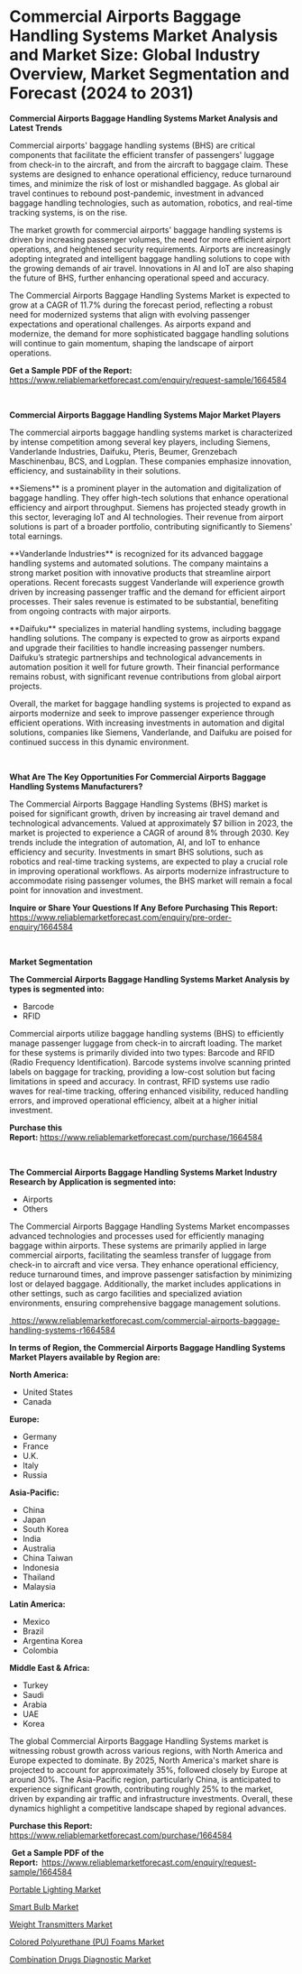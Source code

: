 <p><h1>Commercial Airports Baggage Handling Systems Market Analysis and Market Size: Global Industry Overview, Market Segmentation and Forecast (2024 to 2031)</h1></p><p><strong>Commercial Airports Baggage Handling Systems Market Analysis and Latest Trends</strong></p>
<p><p>Commercial airports' baggage handling systems (BHS) are critical components that facilitate the efficient transfer of passengers' luggage from check-in to the aircraft, and from the aircraft to baggage claim. These systems are designed to enhance operational efficiency, reduce turnaround times, and minimize the risk of lost or mishandled baggage. As global air travel continues to rebound post-pandemic, investment in advanced baggage handling technologies, such as automation, robotics, and real-time tracking systems, is on the rise.</p><p>The market growth for commercial airports' baggage handling systems is driven by increasing passenger volumes, the need for more efficient airport operations, and heightened security requirements. Airports are increasingly adopting integrated and intelligent baggage handling solutions to cope with the growing demands of air travel. Innovations in AI and IoT are also shaping the future of BHS, further enhancing operational speed and accuracy.</p><p>The Commercial Airports Baggage Handling Systems Market is expected to grow at a CAGR of 11.7% during the forecast period, reflecting a robust need for modernized systems that align with evolving passenger expectations and operational challenges. As airports expand and modernize, the demand for more sophisticated baggage handling solutions will continue to gain momentum, shaping the landscape of airport operations.</p></p>
<p><strong>Get a Sample PDF of the Report:&nbsp;</strong> <a href="https://www.reliablemarketforecast.com/enquiry/request-sample/1664584?utm_campaign=1123&utm_medium=2&utm_source=Github&utm_content=ia&utm_term=28092024&utm_id=commercial-airports-baggage-handling-systems">https://www.reliablemarketforecast.com/enquiry/request-sample/1664584</a></p>
<p>&nbsp;</p>
<p><strong>Commercial Airports Baggage Handling Systems Major Market Players</strong></p>
<p><p>The commercial airports baggage handling systems market is characterized by intense competition among several key players, including Siemens, Vanderlande Industries, Daifuku, Pteris, Beumer, Grenzebach Maschinenbau, BCS, and Logplan. These companies emphasize innovation, efficiency, and sustainability in their solutions.</p><p>**Siemens** is a prominent player in the automation and digitalization of baggage handling. They offer high-tech solutions that enhance operational efficiency and airport throughput. Siemens has projected steady growth in this sector, leveraging IoT and AI technologies. Their revenue from airport solutions is part of a broader portfolio, contributing significantly to Siemens' total earnings.</p><p>**Vanderlande Industries** is recognized for its advanced baggage handling systems and automated solutions. The company maintains a strong market position with innovative products that streamline airport operations. Recent forecasts suggest Vanderlande will experience growth driven by increasing passenger traffic and the demand for efficient airport processes. Their sales revenue is estimated to be substantial, benefiting from ongoing contracts with major airports.</p><p>**Daifuku** specializes in material handling systems, including baggage handling solutions. The company is expected to grow as airports expand and upgrade their facilities to handle increasing passenger numbers. Daifuku’s strategic partnerships and technological advancements in automation position it well for future growth. Their financial performance remains robust, with significant revenue contributions from global airport projects.</p><p>Overall, the market for baggage handling systems is projected to expand as airports modernize and seek to improve passenger experience through efficient operations. With increasing investments in automation and digital solutions, companies like Siemens, Vanderlande, and Daifuku are poised for continued success in this dynamic environment.</p></p>
<p>&nbsp;</p>
<p><strong>What Are The Key Opportunities For Commercial Airports Baggage Handling Systems Manufacturers?</strong></p>
<p><p>The Commercial Airports Baggage Handling Systems (BHS) market is poised for significant growth, driven by increasing air travel demand and technological advancements. Valued at approximately $7 billion in 2023, the market is projected to experience a CAGR of around 8% through 2030. Key trends include the integration of automation, AI, and IoT to enhance efficiency and security. Investments in smart BHS solutions, such as robotics and real-time tracking systems, are expected to play a crucial role in improving operational workflows. As airports modernize infrastructure to accommodate rising passenger volumes, the BHS market will remain a focal point for innovation and investment.</p></p>
<p><strong>Inquire or Share Your Questions If Any Before Purchasing This Report:</strong> <a href="https://www.reliablemarketforecast.com/enquiry/pre-order-enquiry/1664584?utm_campaign=1123&utm_medium=2&utm_source=Github&utm_content=ia&utm_term=28092024&utm_id=commercial-airports-baggage-handling-systems">https://www.reliablemarketforecast.com/enquiry/pre-order-enquiry/1664584</a></p>
<p>&nbsp;</p>
<p><strong>Market Segmentation</strong></p>
<p><strong>The Commercial Airports Baggage Handling Systems Market Analysis by types is segmented into:</strong></p>
<p><ul><li>Barcode</li><li>RFID</li></ul></p>
<p><p>Commercial airports utilize baggage handling systems (BHS) to efficiently manage passenger luggage from check-in to aircraft loading. The market for these systems is primarily divided into two types: Barcode and RFID (Radio Frequency Identification). Barcode systems involve scanning printed labels on baggage for tracking, providing a low-cost solution but facing limitations in speed and accuracy. In contrast, RFID systems use radio waves for real-time tracking, offering enhanced visibility, reduced handling errors, and improved operational efficiency, albeit at a higher initial investment.</p></p>
<p><strong>Purchase this Report:&nbsp;</strong><a href="https://www.reliablemarketforecast.com/purchase/1664584?utm_campaign=1123&utm_medium=2&utm_source=Github&utm_content=ia&utm_term=28092024&utm_id=commercial-airports-baggage-handling-systems">https://www.reliablemarketforecast.com/purchase/1664584</a></p>
<p>&nbsp;</p>
<p><strong>The Commercial Airports Baggage Handling Systems Market Industry Research by Application is segmented into:</strong></p>
<p><ul><li>Airports</li><li>Others</li></ul></p>
<p><p>The Commercial Airports Baggage Handling Systems Market encompasses advanced technologies and processes used for efficiently managing baggage within airports. These systems are primarily applied in large commercial airports, facilitating the seamless transfer of luggage from check-in to aircraft and vice versa. They enhance operational efficiency, reduce turnaround times, and improve passenger satisfaction by minimizing lost or delayed baggage. Additionally, the market includes applications in other settings, such as cargo facilities and specialized aviation environments, ensuring comprehensive baggage management solutions.</p></p>
<p><a href="https://www.reliablemarketforecast.com/commercial-airports-baggage-handling-systems-r1664584?utm_campaign=1123&utm_medium=2&utm_source=Github&utm_content=ia&utm_term=28092024&utm_id=commercial-airports-baggage-handling-systems">&nbsp;https://www.reliablemarketforecast.com/commercial-airports-baggage-handling-systems-r1664584</a></p>
<p><strong>In terms of Region, the Commercial Airports Baggage Handling Systems Market Players available by Region are:</strong></p>
<p>
    <p> <strong> North America: </strong>
        <ul>
            <li>United States</li>
            <li>Canada</li>
        </ul>
        </p> 
    <p> <strong> Europe: </strong>
        <ul>
            <li>Germany</li>
            <li>France</li>
            <li>U.K.</li>
            <li>Italy</li>
            <li>Russia</li>
        </ul>
        </p> 
    <p> <strong> Asia-Pacific: </strong>
        <ul>
            <li>China</li>
            <li>Japan</li>
            <li>South Korea</li>
            <li>India</li>
            <li>Australia</li>
            <li>China Taiwan</li>
            <li>Indonesia</li>
            <li>Thailand</li>
            <li>Malaysia</li>
        </ul>
        </p> 
    <p> <strong> Latin America: </strong>
        <ul>
            <li>Mexico</li>
            <li>Brazil</li>
            <li>Argentina Korea</li>
            <li>Colombia</li>
        </ul>
        </p> 
    <p> <strong> Middle East & Africa: </strong>
        <ul>
            <li>Turkey</li>
            <li>Saudi</li>
            <li>Arabia</li>
            <li>UAE</li>
            <li>Korea</li>
        </ul>
    </p>
    </p>
<p><p>The global Commercial Airports Baggage Handling Systems market is witnessing robust growth across various regions, with North America and Europe expected to dominate. By 2025, North America's market share is projected to account for approximately 35%, followed closely by Europe at around 30%. The Asia-Pacific region, particularly China, is anticipated to experience significant growth, contributing roughly 25% to the market, driven by expanding air traffic and infrastructure investments. Overall, these dynamics highlight a competitive landscape shaped by regional advances.</p></p>
<p><strong>Purchase this Report: </strong><a href="https://www.reliablemarketforecast.com/purchase/1664584?utm_campaign=1123&utm_medium=2&utm_source=Github&utm_content=ia&utm_term=28092024&utm_id=commercial-airports-baggage-handling-systems">https://www.reliablemarketforecast.com/purchase/1664584</a></p>
<p>&nbsp;<strong>Get a Sample PDF of the Report:&nbsp;&nbsp;</strong><a href="https://www.reliablemarketforecast.com/enquiry/request-sample/1664584?utm_campaign=1123&utm_medium=2&utm_source=Github&utm_content=ia&utm_term=28092024&utm_id=commercial-airports-baggage-handling-systems">https://www.reliablemarketforecast.com/enquiry/request-sample/1664584</a></p>
<p><strong></strong></p>
<p><p><a href="https://www.linkedin.com/pulse/portable-lighting-market-size-growing-cagr-77-report-covers-tmhoe?utm_campaign=1123&utm_medium=2&utm_source=Github&utm_content=ia&utm_term=28092024&utm_id=commercial-airports-baggage-handling-systems">Portable Lighting Market</a></p><p><a href="https://www.linkedin.com/pulse/global-smart-bulb-market-opportunities-challenges2024-2031-8iyge?utm_campaign=1123&utm_medium=2&utm_source=Github&utm_content=ia&utm_term=28092024&utm_id=commercial-airports-baggage-handling-systems">Smart Bulb Market</a></p><p><a href="https://issuu.com/reportprime-2/docs/weight-transmitters-market-size-203_5fe0468e768e05?utm_campaign=1123&utm_medium=2&utm_source=Github&utm_content=ia&utm_term=28092024&utm_id=commercial-airports-baggage-handling-systems">Weight Transmitters Market</a></p><p><a href="https://github.com/thoragea8m/Market-Research-Report-List-1/blob/main/colored-polyurethane-pu-foams-market.md?utm_campaign=1123&utm_medium=2&utm_source=Github&utm_content=ia&utm_term=28092024&utm_id=commercial-airports-baggage-handling-systems">Colored Polyurethane (PU) Foams Market</a></p><p><a href="https://github.com/MegiDuro586/Market-Research-Report-List-1/blob/main/combination-drugs-diagnostic-market.md?utm_campaign=1123&utm_medium=2&utm_source=Github&utm_content=ia&utm_term=28092024&utm_id=commercial-airports-baggage-handling-systems">Combination Drugs Diagnostic Market</a></p></p>